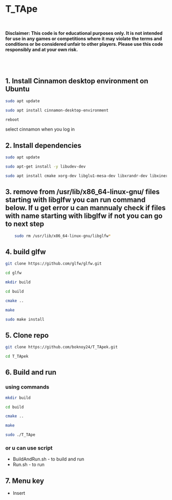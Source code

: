 # T_TApe
<br />

**Disclaimer: This code is for educational purposes only. It is not intended for use in any games or competitions where it may violate the terms and conditions or be considered unfair to other players. Please use this code responsibly and at your own risk.**

<br />
<br />

## 1. Install Cinnamon desktop environment on Ubuntu
```bash
sudo apt update
```
```bash
sudo apt install cinnamon-desktop-environment
```
```bash
reboot
```

select cinnamon when you log in

## 2. Install dependencies
```bash
sudo apt update
```
```bash
sudo apt-get install -y libudev-dev
```
```bash
sudo apt install cmake xorg-dev libglu1-mesa-dev libxrandr-dev libxinerama-dev libxcursor-dev libxi-dev
```

## 3. remove from /usr/lib/x86_64-linux-gnu/ files starting with libglfw you can run command below. If u get error u can mannualy check if files with name starting with libglfw if not you can go to next step
```bash
    sudo rm /usr/lib/x86_64-linux-gnu/libglfw*
```
## 4. build glfw
```bash
git clone https://github.com/glfw/glfw.git
```
```bash
cd glfw
```
```bash
mkdir build
```
```bash
cd build
```
```bash
cmake ..
```
```bash
make
```
```bash
sudo make install
```

## 5. Clone repo
```bash
git clone https://github.com/boknoy24/T_TApek.git
```
```bash
cd T_TApek
```

## 6. Build and run
### using commands
```bash
mkdir build
```
```bash
cd build
```
```bash
cmake ..
```
```bash
make
```
```bash
sudo ./T_TApe
```
### or u can use script 
* BuildAndRun.sh - to build and run
* Run.sh - to run

## 7. Menu key
* Insert
